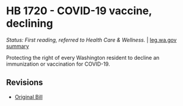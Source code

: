 # HB 1720 - COVID-19 vaccine, declining
*Status: First reading, referred to Health Care & Wellness.* | [leg.wa.gov summary](https://app.leg.wa.gov/billsummary?BillNumber=1720&Year=2021)

Protecting the right of every Washington resident to decline an immunization or vaccination for COVID-19.

## Revisions
* [Original Bill](1/)
